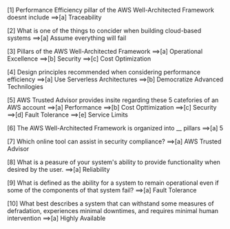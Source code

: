 [1] Performance Efficiency pillar of the AWS Well-Architected Framework doesnt include
==>[a] Traceability

[2] What is one of the things to concider when building cloud-based systems
==>[a] Assume everything will fail

[3] Pillars of the AWS Well-Architected Framework
==>[a] Operational Excellence
==>[b] Security
==>[c] Cost Optimization

[4] Design principles recommended when considering performance efficiency
==>[a] Use Serverless Architectures
==>[b] Democratize Advanced Technilogies

[5] AWS Trusted Advisor provides insite regarding these 5 catefories of an AWS account
==>[a] Performance
==>[b] Cost Opttimization
==>[c] Security
==>[d] Fault Tolerance
==>[e] Service Limits

[6] The AWS Well-Architected Framework is organized into \_\_ pillars
==>[a] 5

[7] Which online tool can assist in security compliance?
==>[a] AWS Trusted Advisor

[8] What is a peasure of your system's ability to provide functionality when desired by the user.
==>[a] Reliability

[9] What is defined as the ability for a system to remain operational even if some of the components of that system fail?
==>[a] Fault Tolerance

[10] What best describes a system that can withstand some measures of defradation, experiences minimal downtimes, and requires minimal human intervention
==>[a] Highly Available
